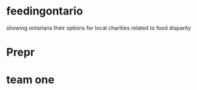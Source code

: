 # feedingontario 
showing ontarians their options for local charities related to food disparity 

# Prepr
# team one

